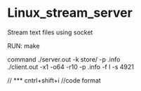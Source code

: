 # Linux_stream_server
Stream text files using socket

RUN:
make

command
./server.out -k store/ -p .info  
./client.out -x1 -o64 -r10 -p .info -f l -s 4921



// ***
cntrl+shift+i //code format